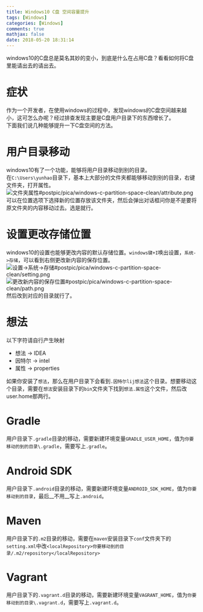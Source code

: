 ```yaml
---
title: Windows10 C盘 空间容量提升
tags: [Windows]
categories: [Windows]
comments: true
mathjax: false
date: 2018-05-20 18:31:14
---
```

windows10的C盘总是莫名其妙的变小，到底是什么在占用C盘？看看如何将C盘里能请出去的请出去。  

<!-- more -->

# 症状
作为一个开发者，在使用windows的过程中，发现windows的C盘空间越来越小，这可怎么办呢？经过排查发现主要是C盘用户目录下的东西增长了。  
下面我们说几种能够提升一下C盘空间的方法。  

# 用户目录移动
windows10有了一个功能，能够将用户目录移动到别的目录。  
在`C:\Users\yunhao`目录下，基本上大部分的文件夹都能够移动到别的目录，右键文件夹，打开属性。  
![文件夹属性#postpic/pica/windows-c-partition-space-clean/attribute.png]()
可以在位置选项下选择新的位置存放该文件夹，然后会弹出对话框问你是不是要将原文件夹的内容移动过去。选是就行。  

# 设置更改存储位置
windows10的设置也能够更改内容的默认存储位置。`windows键+I`唤出设置，`系统->存储`，可以看到右侧更改新内容的保存位置。  
![设置->系统->存储#postpic/pica/windows-c-partition-space-clean/setting.png]()
![更改新内容的保存位置#postpic/pica/windows-c-partition-space-clean/path.png]()
然后改到对应的目录就行了。  

# 想法
以下字符请自行产生映射  

* 想法 -> IDEA
* 因特尔 -> intel
* 属性 -> properties

如果你安装了`想法`，那么在用户目录下会看到`.因特尔lij想法`这个目录。想要移动这个目录，需要在`想法`安装目录下的`bin`文件夹下找到`想法.属性`这个文件，然后改user.home那两行。  

# Gradle
用户目录下`.gradle`目录的移动，需要新建环境变量`GRADLE_USER_HOME`，值为`你要移动的到的目录\.gradle`，需要写上`.gradle`。  

# Android SDK
用户目录下`.android`目录的移动，需要新建环境变量`ANDROID_SDK_HOME`，值为`你要移动到的目录`，最后__不用__写上`.android`。  

# Maven
用户目录下的`.m2`目录的移动，需要在`maven`安装目录下`conf`文件夹下的`setting.xml`中改`<localRepository>你要移动到的目录/.m2/repository</localRepository>`  

# Vagrant
用户目录下的`.vagrant.d`目录的移动，需要新建环境变量`VAGRANT_HOME`，值为`你要移动到的目录\.vagrant.d`，需要写上`.vagrant.d`。  